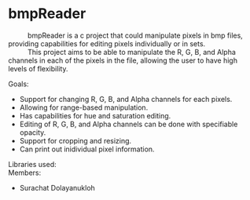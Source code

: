 # bmpReader

&nbsp;&nbsp;&nbsp;&nbsp;&nbsp;&nbsp;&nbsp;&nbsp;&nbsp;&nbsp;bmpReader is a c project that could manipulate pixels in bmp files, providing capabilities for editing pixels individually or in sets.<br>
&nbsp;&nbsp;&nbsp;&nbsp;&nbsp;&nbsp;&nbsp;&nbsp;&nbsp;&nbsp;This project aims to be able to manipulate the R, G, B, and Alpha channels in each of the pixels in the file, allowing the user to have high levels of flexibility.<br>

Goals: 
<ul>
<li>Support for changing R, G, B, and Alpha channels for each pixels.</li>
<li>Allowing for range-based manipulation.</li>
<li>Has capabilities for hue and saturation editing.</li>
<li>Editing of R, G, B, and Alpha channels can be done with specifiable opacity.</li>
<li>Support for cropping and resizing.</li>
<li>Can print out inidividual pixel information.</li>
</ul>
Libraries used:<br>
Members: 
<ul>
<li>Surachat Dolayanukloh</li>
</ul>
